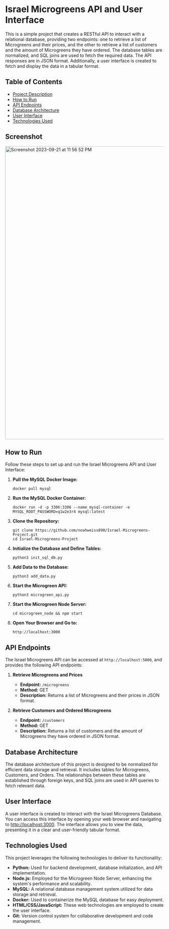 # Israel Microgreens API and User Interface

This is a simple project that creates a RESTful API to interact with a relational database, providing two endpoints: one to retrieve a list of Microgreens and their prices, and the other to retrieve a list of customers and the amount of Microgreens they have ordered. The database tables are normalized, and SQL joins are used to fetch the required data. The API responses are in JSON format. Additionally, a user interface is created to fetch and display the data in a tabular format.

## Table of Contents
- [Project Description](#israel-microgreens-api-and-user-interface)
- [How to Run](#how-to-run)
- [API Endpoints](#api-endpoints)
- [Database Architecture](#database-architecture)
- [User Interface](#user-interface)
- [Technologies Used](#technologies-used)

## Screenshot
<img width="930" alt="Screenshot 2023-09-21 at 11 56 52 PM" src="https://github.com/noahweiss890/Israel-Microgreens-Project/assets/93292627/1de316ea-89fa-41c5-b239-a78ee43654bf">


## How to Run

Follow these steps to set up and run the Israel Microgreens API and User Interface:

1. **Pull the MySQL Docker Image:**
   ```
   docker pull mysql
   ```

2. **Run the MySQL Docker Container:**
   ```
   docker run -d -p 3306:3306 --name mysql-container -e MYSQL_ROOT_PASSWORD=q1w2e3r4 mysql:latest
   ```

3. **Clone the Repository:**
   ```
   git clone https://github.com/noahweiss890/Israel-Microgreens-Project.git
   cd Israel-Microgreens-Project
   ```

4. **Initialize the Database and Define Tables:**
   ```
   python3 init_sql_db.py
   ```

5. **Add Data to the Database:**
   ```
   python3 add_data.py
   ```

6. **Start the Microgreen API:**
   ```
   python3 microgreen_api.py
   ```

7. **Start the Microgreen Node Server:**
   ```
   cd microgreen_node && npm start
   ```

8. **Open Your Browser and Go to:**
   ```
   http://localhost:3000
   ```

## API Endpoints

The Israel Microgreens API can be accessed at `http://localhost:5000`, and provides the following API endpoints:

1. **Retrieve Microgreens and Prices**
   - **Endpoint:** `/microgreens`
   - **Method:** GET
   - **Description:** Returns a list of Microgreens and their prices in JSON format.

2. **Retrieve Customers and Ordered Microgreens**
   - **Endpoint:** `/customers`
   - **Method:** GET
   - **Description:** Returns a list of customers and the amount of Microgreens they have ordered in JSON format.

## Database Architecture

The database architecture of this project is designed to be normalized for efficient data storage and retrieval. It includes tables for Microgreens, Customers, and Orders. The relationships between these tables are established through foreign keys, and SQL joins are used in API queries to fetch relevant data.

## User Interface

A user interface is created to interact with the Israel Microgreens Database. You can access this interface by opening your web browser and navigating to [http://localhost:3000](http://localhost:3000). The interface allows you to view the data, presenting it in a clear and user-friendly tabular format.

## Technologies Used

This project leverages the following technologies to deliver its functionality:

- **Python:** Used for backend development, database initialization, and API implementation.
- **Node.js:** Employed for the Microgreen Node Server, enhancing the system's performance and scalability.
- **MySQL:** A relational database management system utilized for data storage and retrieval.
- **Docker:** Used to containerize the MySQL database for easy deployment.
- **HTML/CSS/JavaScript:** These web technologies are employed to create the user interface.
- **Git:** Version control system for collaborative development and code management.
